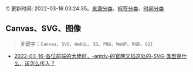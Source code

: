 :alarm_clock: 更新时间: 2022-03-16 03:24:35。[来源分类](../README.md)、[标签分类](../TAGS.md)、[时间分类](../TIMELINE.md)

## Canvas、SVG、图像


> 关键字：`Canvas`、`SVG`、`WebGL`、`3D`、`PNG`、`WebP`、`RGB`、`GUI`



- [2022-03-16-各位前端的大佬好，-antdv-的官网文档这处的-SVG-类型是什么，该怎么传入？](https://www.v2ex.com/t/840698) 